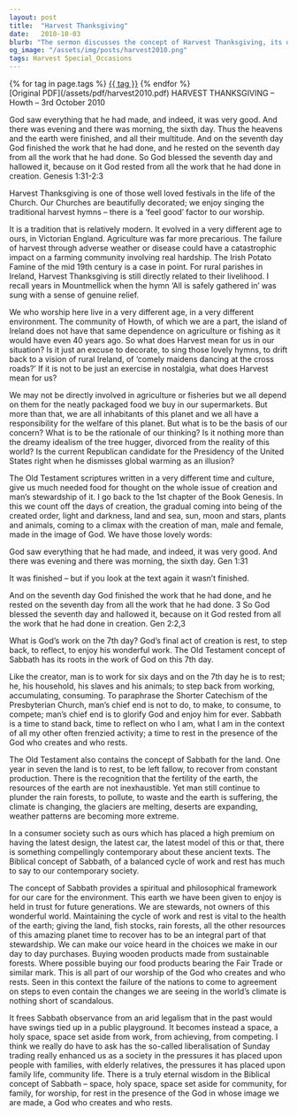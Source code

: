 ```yaml
---
layout: post
title:  "Harvest Thanksgiving"
date:   2010-10-03
blurb: "The sermon discusses the concept of Harvest Thanksgiving, its origins, and its relevance in the modern world. It emphasizes the importance of stewardship of the Earth and the need for balance between work and rest, drawing from the Biblical concept of Sabbath. The sermon also highlights the responsibility each individual has towards the environment and the choices we make in our daily lives."
og_image: "/assets/img/posts/harvest2010.png"
tags: Harvest Special_Occasions
---    
```

<div class="tag-pills">
    {% for tag in page.tags %}
    <a href="{{ site.baseurl }}/tag/{{ tag | slugify }}" class="tag-pill">{{ tag }}</a>
    {% endfor %}
</div>
[Original PDF](/assets/pdf/harvest2010.pdf)
HARVEST THANKSGIVING – Howth – 3rd October 2010

God saw everything that he had made, and indeed, it was very good. And there was evening and there was morning, the sixth day. Thus the heavens and the earth were finished, and all their multitude. And on the seventh day God finished the work that he had done, and he rested on the seventh day from all the work that he had done. So God blessed the seventh day and hallowed it, because on it God rested from all the work that he had done in creation. Genesis 1:31-2:3

Harvest Thanksgiving is one of those well loved festivals in the life of the Church. Our Churches are beautifully decorated; we enjoy singing the traditional harvest hymns – there is a ‘feel good’ factor to our worship.

It is a tradition that is relatively modern. It evolved in a very different age to ours, in Victorian England. Agriculture was far more precarious. The failure of harvest through adverse weather or disease could have a catastrophic impact on a farming community involving real hardship. The Irish Potato Famine of the mid 19th century is a case in point. For rural parishes in Ireland, Harvest Thanksgiving is still directly related to their livelihood. I recall years in Mountmellick when the hymn ‘All is safely gathered in’ was sung with a sense of genuine relief.

We who worship here live in a very different age, in a very different environment. The community of Howth, of which we are a part, the island of Ireland does not have that same dependence on agriculture or fishing as it would have even 40 years ago. So what does Harvest mean for us in our situation? Is it just an excuse to decorate, to sing those lovely hymns, to drift back to a vision of rural Ireland, of ‘comely maidens dancing at the cross roads?’ If it is not to be just an exercise in nostalgia, what does Harvest mean for us?

We may not be directly involved in agriculture or fisheries but we all depend on them for the neatly packaged food we buy in our supermarkets. But more than that, we are all inhabitants of this planet and we all have a responsibility for the welfare of this planet. But what is to be the basis of our concern? What is to be the rationale of our thinking? Is it nothing more than the dreamy idealism of the tree hugger, divorced from the reality of this world? Is the current Republican candidate for the Presidency of the United States right when he dismisses global warming as an illusion?

The Old Testament scriptures written in a very different time and culture, give us much needed food for thought on the whole issue of creation and man’s stewardship of it. I go back to the 1st chapter of the Book Genesis. In this we count off the days of creation, the gradual coming into being of the created order, light and darkness, land and sea, sun, moon and stars, plants and animals, coming to a climax with the creation of man, male and female, made in the image of God. We have those lovely words:

God saw everything that he had made, and indeed, it was very good. And there was evening and there was morning, the sixth day. Gen 1:31

It was finished – but if you look at the text again it wasn’t finished.

And on the seventh day God finished the work that he had done, and he rested on the seventh day from all the work that he had done. 3 So God blessed the seventh day and hallowed it, because on it God rested from all the work that he had done in creation. Gen 2:2,3

What is God’s work on the 7th day? God’s final act of creation is rest, to step back, to reflect, to enjoy his wonderful work. The Old Testament concept of Sabbath has its roots in the work of God on this 7th day.

Like the creator, man is to work for six days and on the 7th day he is to rest; he, his household, his slaves and his animals; to step back from working, accumulating, consuming. To paraphrase the Shorter Catechism of the Presbyterian Church, man’s chief end is not to do, to make, to consume, to compete; man’s chief end is to glorify God and enjoy him for ever. Sabbath is a time to stand back, time to reflect on who I am, what I am in the context of all my other often frenzied activity; a time to rest in the presence of the God who creates and who rests.

The Old Testament also contains the concept of Sabbath for the land. One year in seven the land is to rest, to be left fallow, to recover from constant production. There is the recognition that the fertility of the earth, the resources of the earth are not inexhaustible. Yet man still continue to plunder the rain forests, to pollute, to waste and the earth is suffering, the climate is changing, the glaciers are melting, deserts are expanding, weather patterns are becoming more extreme.

In a consumer society such as ours which has placed a high premium on having the latest design, the latest car, the latest model of this or that, there is something compellingly contemporary about these ancient texts. The Biblical concept of Sabbath, of a balanced cycle of work and rest has much to say to our contemporary society.

The concept of Sabbath provides a spiritual and philosophical framework for our care for the environment. This earth we have been given to enjoy is held in trust for future generations. We are stewards, not owners of this wonderful world. Maintaining the cycle of work and rest is vital to the health of the earth; giving the land, fish stocks, rain forests, all the other resources of this amazing planet time to recover has to be an integral part of that stewardship. We can make our voice heard in the choices we make in our day to day purchases. Buying wooden products made from sustainable forests. Where possible buying our food products bearing the Fair Trade or similar mark. This is all part of our worship of the God who creates and who rests. Seen in this context the failure of the nations to come to agreement on steps to even contain the changes we are seeing in the world’s climate is nothing short of scandalous.

It frees Sabbath observance from an arid legalism that in the past would have swings tied up in a public playground. It becomes instead a space, a holy space, space set aside from work, from achieving, from competing. I think we really do have to ask has the so-called liberalisation of Sunday trading really enhanced us as a society in the pressures it has placed upon people with families, with elderly relatives, the pressures it has placed upon family life, community life. There is a truly eternal wisdom in the Biblical concept of Sabbath – space, holy space, space set aside for community, for family, for worship, for rest in the presence of the God in whose image we are made, a God who creates and who rests.
